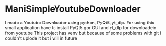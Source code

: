 # ManiSimpleYoutubeDownloader
I made a Youtube Downloader using python, PyQt5, yt_dlp.
For using this small application have to install PyQt5 gor GUI and yt_dlp for downloadein from youtube
This project has venv but because of some problems with git i couldn't uplode it but i will in future
